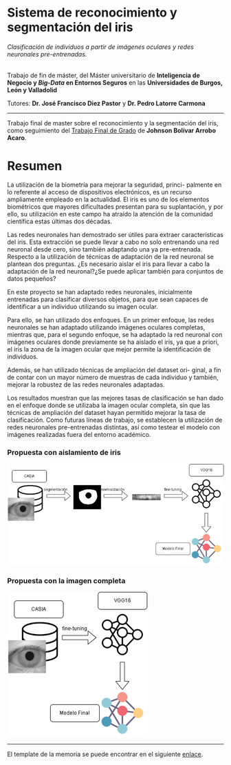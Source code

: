 # Sistema de reconocimiento y segmentación del iris

###### Clasificación de individuos a partir de imágenes oculares y redes neuronales pre-entrenadas.
Trabajo de fin de máster, del Máster universitario de **Inteligencia de Negocio y *Big-Data* en Entornos Seguros** en las **Universidades de Burgos, León y Valladolid**

Tutores: **Dr. José Francisco Diez Pastor** y **Dr. Pedro Latorre Carmona**

---

Trabajo final de master sobre el reconocimiento y la segmentación del iris, como seguimiento del [Trabajo Final de Grado](https://github.com/jaa0124/iris_classifier) de **Johnson Bolívar Arrobo Acaro**.

# Resumen

La utilización de la biometría para mejorar la seguridad, princi-
palmente en lo referente al acceso de dispositivos electrónicos, es un
recurso ampliamente empleado en la actualidad. El iris es uno de los
elementos biométricos que mayores dificultades presentan para su
suplantación, y por ello, su utilización en este campo ha atraído la
atención de la comunidad científica estas últimas dos décadas.

Las redes neuronales han demostrado ser útiles para extraer
características del iris. Esta extracción se puede llevar a cabo no solo
entrenando una red neuronal desde cero, sino también adaptando una
ya pre-entrenada. Respecto a la utilización de técnicas de adaptación
de la red neuronal se plantean dos preguntas. ¿Es necesario aislar el
iris para llevar a cabo la adaptación de la red neuronal?¿Se puede
aplicar también para conjuntos de datos pequeños?

En este proyecto se han adaptado redes neuronales, inicialmente
entrenadas para clasificar diversos objetos, para que sean capaces de
identificar a un individuo utilizando su imagen ocular.

Para ello, se han utilizado dos enfoques. En un primer enfoque,
las redes neuronales se han adaptado utilizando imágenes oculares
completas, mientras que, para el segundo enfoque, se ha adaptado la
red neuronal con imágenes oculares donde previamente se ha aislado
el iris, ya que a priori, el iris la zona de la imagen ocular que mejor
permite la identificación de individuos.

Además, se han utilizado técnicas de ampliación del dataset ori-
ginal, a fin de contar con un mayor número de muestras de cada
individuo y también, mejorar la robustez de las redes neuronales
adaptadas.

Los resultados muestran que las mejores tasas de clasificación se
han dado en el enfoque donde se utilizaba la imagen ocular completa,
sin que las técnicas de ampliación del dataset hayan permitido mejorar
la tasa de clasificación.
Como futuras líneas de trabajo, se establecen la utilización de
redes neuronales pre-entrenadas distintas, así como testear el modelo
con imágenes realizadas fuera del entorno académico.

### Propuesta con aislamiento de iris
![](memoria/img/13_enfoque_normalizacion.png)

### Propuesta con la imagen completa
![](memoria/img/14_enfoque_sin_normalizacion.png)

---

El template de la memoria se puede encontrar en el siguiente [enlace](https://github.com/bbaruque/plantillaTFM_MUINBDES).
